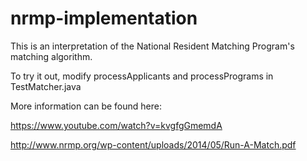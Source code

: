 # nrmp-implementation

This is an interpretation of the National Resident Matching Program's matching algorithm.

To try it out, modify processApplicants and processPrograms in TestMatcher.java

More information can be found here:

https://www.youtube.com/watch?v=kvgfgGmemdA

http://www.nrmp.org/wp-content/uploads/2014/05/Run-A-Match.pdf
